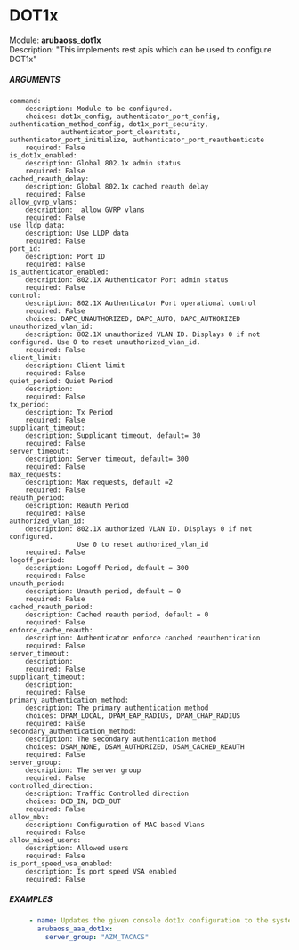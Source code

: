 # DOT1x
Module: ****arubaoss_dot1x****  
Description: "This implements rest apis which can be used to configure DOT1x"

##### ARGUMENTS
    command:
        description: Module to be configured.
        choices: dot1x_config, authenticator_port_config, authentication_method_config, dot1x_port_security,
                 authenticator_port_clearstats, authenticator_port_initialize, authenticator_port_reauthenticate
        required: False
    is_dot1x_enabled:
        description: Global 802.1x admin status
        required: False
    cached_reauth_delay:
        description: Global 802.1x cached reauth delay
        required: False
    allow_gvrp_vlans:
        description:  allow GVRP vlans
        required: False
    use_lldp_data:
        description: Use LLDP data
        required: False
    port_id:
        description: Port ID
        required: False
    is_authenticator_enabled:
        description: 802.1X Authenticator Port admin status
        required: False
    control:
        description: 802.1X Authenticator Port operational control
        required: False
        choices: DAPC_UNAUTHORIZED, DAPC_AUTO, DAPC_AUTHORIZED
    unauthorized_vlan_id:
        description: 802.1X unauthorized VLAN ID. Displays 0 if not configured. Use 0 to reset unauthorized_vlan_id.
        required: False
    client_limit:
        description: Client limit
        required: False
    quiet_period: Quiet Period
        description:
        required: False
    tx_period:
        description: Tx Period
        required: False
    supplicant_timeout:
        description: Supplicant timeout, default= 30
        required: False
    server_timeout:
        description: Server timeout, default= 300
        required: False
    max_requests:
        description: Max requests, default =2
        required: False
    reauth_period:
        description: Reauth Period
        required: False
    authorized_vlan_id:
        description: 802.1X authorized VLAN ID. Displays 0 if not configured.
                     Use 0 to reset authorized_vlan_id
        required: False
    logoff_period:
        description: Logoff Period, default = 300
        required: False
    unauth_period:
        description: Unauth period, default = 0
        required: False
    cached_reauth_period:
        description: Cached reauth period, default = 0
        required: False
    enforce_cache_reauth:
        description: Authenticator enforce canched reauthentication
        required: False
    server_timeout:
        description:
        required: False
    supplicant_timeout:
        description:
        required: False
    primary_authentication_method:
        description: The primary authentication method
        choices: DPAM_LOCAL, DPAM_EAP_RADIUS, DPAM_CHAP_RADIUS
        required: False
    secondary_authentication_method:
        description: The secondary authentication method
        choices: DSAM_NONE, DSAM_AUTHORIZED, DSAM_CACHED_REAUTH
        required: False
    server_group:
        description: The server group
        required: False
    controlled_direction:
        description: Traffic Controlled direction
        choices: DCD_IN, DCD_OUT
        required: False
    allow_mbv:
        description: Configuration of MAC based Vlans
        required: False
    allow_mixed_users:
        description: Allowed users
        required: False
    is_port_speed_vsa_enabled:
        description: Is port speed VSA enabled
        required: False


##### EXAMPLES
```YAML
     - name: Updates the given console dot1x configuration to the system
       arubaoss_aaa_dot1x:
         server_group: "AZM_TACACS"
```